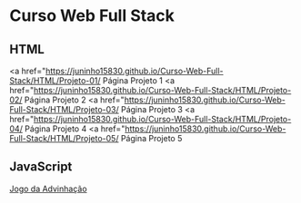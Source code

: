 # Curso Web Full Stack
 
 <h2> HTML </h2>
 
 <a href="https://juninho15830.github.io/Curso-Web-Full-Stack/HTML/Projeto-01/ Página Projeto 1</a>
 <a href="https://juninho15830.github.io/Curso-Web-Full-Stack/HTML/Projeto-02/ Página Projeto 2</a>
 <a href="https://juninho15830.github.io/Curso-Web-Full-Stack/HTML/Projeto-03/ Página Projeto 3</a>
 <a href="https://juninho15830.github.io/Curso-Web-Full-Stack/HTML/Projeto-04/ Página Projeto 4</a>
 <a href="https://juninho15830.github.io/Curso-Web-Full-Stack/HTML/Projeto-05/ Página Projeto 5</a>

<h2> JavaScript </h2>

<a href="https://juninho15830.github.io/Curso-Web-Full-Stack/JavaScript/Algoritmos%20e%20Logica%20de%20Programa%C3%A7%C3%A3o%20com%20JavaScript/11-jogo%20da%20advinhacao%20com%20HTML%20e%20CSS"> Jogo da Advinhação</a>
